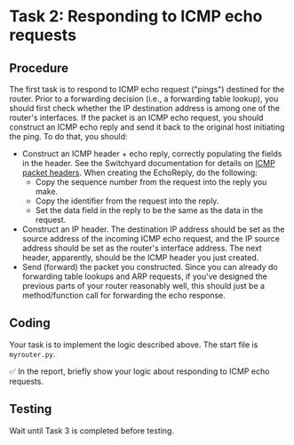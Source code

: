 # Task 2: Responding to ICMP echo requests

## Procedure

The first task is to respond to ICMP echo request ("pings") destined for the router. Prior to a forwarding decision (i.e., a forwarding table lookup), you should first check whether the IP destination address is among one of the router's interfaces. If the packet is an ICMP echo request, you should construct an ICMP echo reply and send it back to the original host initiating the ping. To do that, you should:

* Construct an ICMP header + echo reply, correctly populating the fields in the header. See the Switchyard documentation for details on [ICMP packet headers](https://pavinberg.gitee.io/switchyard/reference.html#icmp-internet-control-message-protocol-header-v4). When creating the EchoReply, do the following:
  * Copy the sequence number from the request into the reply you make.
  * Copy the identifier from the request into the reply.
  * Set the data field in the reply to be the same as the data in the request.
* Construct an IP header. The destination IP address should be set as the source address of the incoming ICMP echo request, and the IP source address should be set as the router's interface address. The next header, apparently, should be the ICMP header you just created.
* Send (forward) the packet you constructed. Since you can already do forwarding table lookups and ARP requests, if you've designed the previous parts of your router reasonably well, this should just be a method/function call for forwarding the echo response.

## Coding

Your task is to implement the logic described above. The start file is `myrouter.py`.

✅ In the report, briefly show your logic about responding to ICMP echo requests.

## Testing

Wait until Task 3 is completed before testing.
